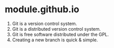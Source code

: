 # module.github.io
1. Git is a version control system.
2. Git is a distributed version control system.
3. Git is free software distributed under the GPL.
4. Creating a new branch is quick & simple.
